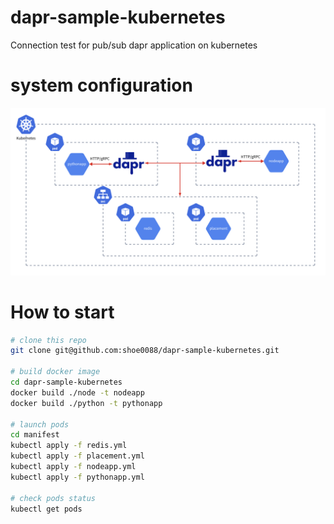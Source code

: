 # dapr-sample-kubernetes
Connection test for pub/sub dapr application on kubernetes

# system configuration
![alt text](sys-conf.png)

# How to start
```zsh
# clone this repo
git clone git@github.com:shoe0088/dapr-sample-kubernetes.git

# build docker image
cd dapr-sample-kubernetes
docker build ./node -t nodeapp
docker build ./python -t pythonapp

# launch pods
cd manifest
kubectl apply -f redis.yml
kubectl apply -f placement.yml
kubectl apply -f nodeapp.yml
kubectl apply -f pythonapp.yml

# check pods status
kubectl get pods
```